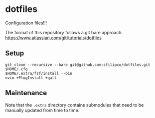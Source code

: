 # dotfiles

Configuration files!!!

The format of this repository follows a git bare approach:
https://www.atlassian.com/git/tutorials/dotfiles

## Setup

```
git clone --recursive --bare git@github.com:sfilipco/dotfiles.git $HOME/.cfg
$HOME/.extra/fzf/install --bin
nvim +PlugInstall +qall
```

## Maintenance

Note that the `.extra` directory contains submodules that need to be manually
updated from time to time.
